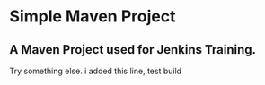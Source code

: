 # Simple Maven Project

## A Maven Project used for Jenkins Training.
Try something else.
i added this line, test build
